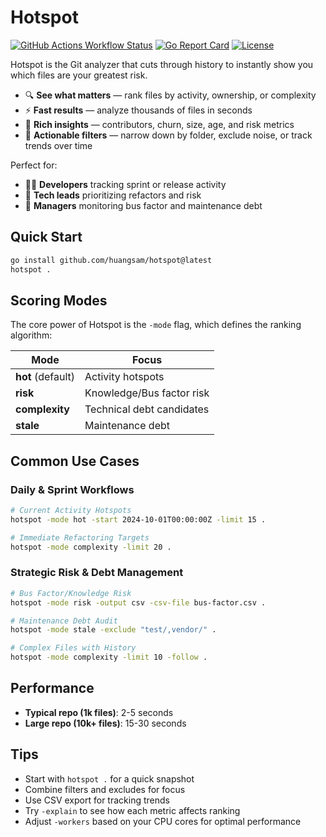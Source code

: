 # Hotspot

[![GitHub Actions Workflow Status](https://img.shields.io/github/actions/workflow/status/huangsam/hotspot/ci.yml)](https://github.com/huangsam/hotspot/actions)
[![Go Report Card](https://goreportcard.com/badge/github.com/huangsam/hotspot)](https://goreportcard.com/report/github.com/huangsam/hotspot)
[![License](https://img.shields.io/github/license/huangsam/hotspot)](https://github.com/huangsam/hotspot/blob/main/LICENSE)

Hotspot is the Git analyzer that cuts through history to instantly show you which files are your greatest risk.

- 🔍 **See what matters** — rank files by activity, ownership, or complexity
- ⚡ **Fast results** — analyze thousands of files in seconds
- 🧮 **Rich insights** — contributors, churn, size, age, and risk metrics
- 🎯 **Actionable filters** — narrow down by folder, exclude noise, or track trends over time

Perfect for:

- 🧑‍💻 **Developers** tracking sprint or release activity
- 🧹 **Tech leads** prioritizing refactors and risk
- 🧾 **Managers** monitoring bus factor and maintenance debt

## Quick Start

```bash
go install github.com/huangsam/hotspot@latest
hotspot .
```

## Scoring Modes

The core power of Hotspot is the `-mode` flag, which defines the ranking algorithm:

| Mode | Focus |
|------|---------|
| **hot** (default) | Activity hotspots |
| **risk** | Knowledge/Bus factor risk |
| **complexity** | Technical debt candidates |
| **stale** | Maintenance debt |

## Common Use Cases

### Daily & Sprint Workflows

```bash
# Current Activity Hotspots
hotspot -mode hot -start 2024-10-01T00:00:00Z -limit 15 .

# Immediate Refactoring Targets
hotspot -mode complexity -limit 20 .
```

### Strategic Risk & Debt Management

```bash
# Bus Factor/Knowledge Risk
hotspot -mode risk -output csv -csv-file bus-factor.csv .

# Maintenance Debt Audit
hotspot -mode stale -exclude "test/,vendor/" .

# Complex Files with History
hotspot -mode complexity -limit 10 -follow .
```

## Performance

- **Typical repo (1k files)**: 2-5 seconds
- **Large repo (10k+ files)**: 15-30 seconds

## Tips

- Start with `hotspot .` for a quick snapshot
- Combine filters and excludes for focus
- Use CSV export for tracking trends
- Try `-explain` to see how each metric affects ranking
- Adjust `-workers` based on your CPU cores for optimal performance

